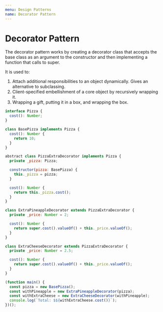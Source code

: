 ```yaml
---
menu: Design Patterns
name: Decorator Pattern
---
```


# Decorator Pattern

The decorator pattern works by creating a decorator class that accepts the base class as an argument to the constructor and then implementing a function that calls to super.

It is used to:

1. Attach additional responsibilities to an object dynamically. Gives an alternative to subclassing.
2. Client-specified embellishment of a core object by recursively wrapping it.
3. Wrapping a gift, putting it in a box, and wrapping the box.

```javascript
interface Pizza {
  cost(): Number;
}

class BasePizza implements Pizza {
  cost(): Number {
    return 10;
  }
}

abstract class PizzaExtraDecorator implements Pizza {
  private _pizza: Pizza;

  constructor(pizza: BasePizza) {
    this._pizza = pizza;
  }

  cost(): Number {
    return this._pizza.cost();
  }
}

class ExtraPineappleDecorator extends PizzaExtraDecorator {
  private _price: Number = 2;

  cost(): Number {
    return super.cost().valueOf() + this._price.valueOf();
  }
}

class ExtraCheeseDecorator extends PizzaExtraDecorator {
  private _price: Number = 2.5;

  cost(): Number {
    return super.cost().valueOf() + this._price.valueOf();
  }
}

(function main() {
  const pizza = new BasePizza();
  const withPineapple = new ExtraPineappleDecorator(pizza);
  const withExtraCheese = new ExtraCheeseDecorator(withPineapple);
  console.log(`Total: $${withExtraCheese.cost()}`);
})();
```
